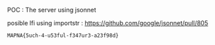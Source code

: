 POC :
The server using jsonnet

posible lfi using importstr : https://github.com/google/jsonnet/pull/805

`MAPNA{5uch-4-u53ful-f347ur3-a23f98d}`
